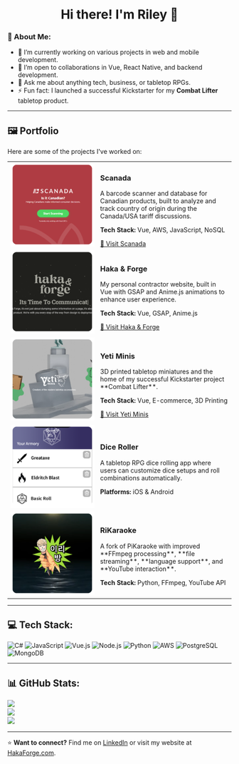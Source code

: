 <h1 align="center">Hi there! I'm Riley 👋</h1>

### 💫 About Me:
- 🔭 I’m currently working on various projects in web and mobile development.
- 👯 I’m open to collaborations in Vue, React Native, and backend development.
- 💬 Ask me about anything tech, business, or tabletop RPGs.
- ⚡ Fun fact: I launched a successful Kickstarter for my **Combat Lifter** tabletop product.

---

## 🖼️ Portfolio
Here are some of the projects I've worked on:

<table>
  <tr>
    <td width="40%">
      <img src="https://github.com/octobarian/octobarian/blob/main/scanada_example.png?raw=true" width="100%">
    </td>
    <td>
      <h3>Scanada</h3>
      <p>A barcode scanner and database for Canadian products, built to analyze and track country of origin during the Canada/USA tariff discussions.</p>
      <p><b>Tech Stack:</b> Vue, AWS, JavaScript, NoSQL</p>
      <a href="http://scanada.ca" target="_blank">🔗 Visit Scanada</a>
    </td>
  </tr>
  <tr>
    <td>
      <img src="https://github.com/octobarian/octobarian/blob/main/haka_example.png?raw=true" width="100%">
    </td>
    <td>
      <h3>Haka & Forge</h3>
      <p>My personal contractor website, built in Vue with GSAP and Anime.js animations to enhance user experience.</p>
      <p><b>Tech Stack:</b> Vue, GSAP, Anime.js</p>
      <a href="http://hakaforge.com" target="_blank">🔗 Visit Haka & Forge</a>
    </td>
  </tr>
  <tr>
    <td>
      <img src="https://github.com/octobarian/octobarian/blob/main/yeti_example.png?raw=true" width="100%">
    </td>
    <td>
      <h3>Yeti Minis</h3>
      <p>3D printed tabletop miniatures and the home of my successful Kickstarter project **Combat Lifter**.</p>
      <p><b>Tech Stack:</b> Vue, E-commerce, 3D Printing</p>
      <a href="http://yetiminis.com" target="_blank">🔗 Visit Yeti Minis</a>
    </td>
  </tr>
  <tr>
    <td>
      <img src="https://github.com/octobarian/octobarian/blob/main/yetidice_example.png?raw=true" width="100%">
    </td>
    <td>
      <h3>Dice Roller</h3>
      <p>A tabletop RPG dice rolling app where users can customize dice setups and roll combinations automatically.</p>
      <p><b>Platforms:</b> iOS & Android</p>
    </td>
  </tr>
  <tr>
    <td>
      <img src="https://github.com/octobarian/octobarian/blob/main/rikaraoke_example.png?raw=true" width="100%">
    </td>
    <td>
      <h3>RiKaraoke</h3>
      <p>A fork of PiKaraoke with improved **FFmpeg processing**, **file streaming**, **language support**, and **YouTube interaction**.</p>
      <p><b>Tech Stack:</b> Python, FFmpeg, YouTube API</p>
    </td>
  </tr>
</table>

---

## 💻 Tech Stack:
![C#](https://img.shields.io/badge/c%23-%23239120.svg?style=for-the-badge&logo=csharp&logoColor=white) 
![JavaScript](https://img.shields.io/badge/javascript-%23323330.svg?style=for-the-badge&logo=javascript&logoColor=%23F7DF1E) 
![Vue.js](https://img.shields.io/badge/vue.js-%2335495e.svg?style=for-the-badge&logo=vuedotjs&logoColor=%234FC08D) 
![Node.js](https://img.shields.io/badge/node.js-6DA55F?style=for-the-badge&logo=node.js&logoColor=white) 
![Python](https://img.shields.io/badge/python-3670A0?style=for-the-badge&logo=python&logoColor=ffdd54) 
![AWS](https://img.shields.io/badge/AWS-%23FF9900.svg?style=for-the-badge&logo=amazon-aws&logoColor=white) 
![PostgreSQL](https://img.shields.io/badge/PostgreSQL-%23316192.svg?style=for-the-badge&logo=postgresql&logoColor=white) 
![MongoDB](https://img.shields.io/badge/MongoDB-%234ea94b.svg?style=for-the-badge&logo=mongodb&logoColor=white) 

---

## 📊 GitHub Stats:
![](https://github-readme-stats.vercel.app/api?username=Octobarian&theme=dark&hide_border=false&include_all_commits=true&count_private=true)<br/>
![](https://nirzak-streak-stats.vercel.app/?user=Octobarian&theme=dark&hide_border=false)<br/>
![](https://github-readme-stats.vercel.app/api/top-langs/?username=Octobarian&theme=dark&hide_border=false&include_all_commits=true&count_private=true&layout=compact)

---

⭐️ **Want to connect?** Find me on [LinkedIn]([https://linkedin.com/in/yourprofile](https://www.linkedin.com/in/rileybgeorge/)) or visit my website at [HakaForge.com](http://hakaforge.com).

